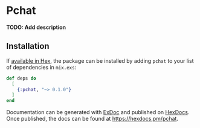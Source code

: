 # Pchat

**TODO: Add description**

## Installation

If [available in Hex](https://hex.pm/docs/publish), the package can be installed
by adding `pchat` to your list of dependencies in `mix.exs`:

```elixir
def deps do
  [
    {:pchat, "~> 0.1.0"}
  ]
end
```

Documentation can be generated with [ExDoc](https://github.com/elixir-lang/ex_doc)
and published on [HexDocs](https://hexdocs.pm). Once published, the docs can
be found at <https://hexdocs.pm/pchat>.

